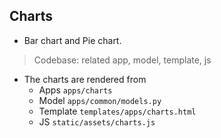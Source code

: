 ## Charts

- Bar chart and Pie chart.

> Codebase: related app, model, template, js 

- The charts are rendered from
    - Apps `apps/charts`
    - Model `apps/common/models.py`
    - Template `templates/apps/charts.html`
    - JS `static/assets/charts.js`
